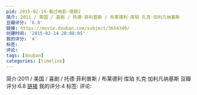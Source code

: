 ```yaml
---
pid: 2015-02-14-看过电影-宿醉2
简介: 2011 / 美国 / 喜剧 / 托德·菲利普斯 / 布莱德利·库珀 扎克·加利凡纳基斯
豆瓣评分: '6.8'
链接: https://movie.douban.com/subject/3654340/
创建时间: '2015-02-14 20:08:05'
我的评分: '4'
标签:
评论:
tags: [douban]
categories: [timeline]
---
```

简介:2011 / 美国 / 喜剧 / 托德·菲利普斯 / 布莱德利·库珀 扎克·加利凡纳基斯
豆瓣评分:6.8
[链接](https://movie.douban.com/subject/3654340/)
我的评分:4
标签:
评论:
